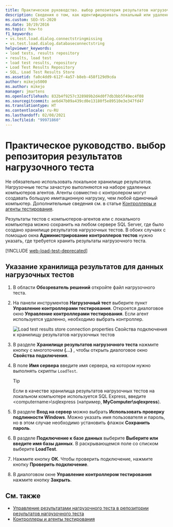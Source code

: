```yaml
---
title: Практическое руководство. выбор репозитория результатов нагрузочного теста
description: Сведения о том, как идентифицировать локальный или удаленный сервер SQL для хранения результатов тестов. Такой сервер должен иметь хранилище для результатов нагрузочных тестов.
ms.custom: SEO-VS-2020
ms.date: 10/19/2016
ms.topic: how-to
f1_keywords:
- vs.test.load.dialog.connectstringmissing
- vs.test.load.dialog.databaseconnectstring
helpviewer_keywords:
- load tests, results repository
- results, load test
- load test results, repository
- Load Test Results Repository
- SQL, Load Test Results Store
ms.assetid: fa0c4dd9-612f-4a57-b8eb-458f129d9cda
author: mikejo5000
ms.author: mikejo
manager: jmartens
ms.openlocfilehash: 832b4f9257c328989b2d4d0f7db3bb5f49ec4f08
ms.sourcegitcommit: ae6d47b09a439cd0e13180f5e89510e3e347fd47
ms.translationtype: HT
ms.contentlocale: ru-RU
ms.lasthandoff: 02/08/2021
ms.locfileid: "99971860"
---
```

# <a name="how-to-select-a-load-test-results-repository"></a>Практическое руководство. выбор репозитория результатов нагрузочного теста

Не обязательно использовать локальное хранилище результатов. Нагрузочные тесты зачастую выполняются на наборе удаленных компьютеров агентов. Агенты совместно с контролером могут создавать большую имитационную нагрузку, чем любой одиночный компьютер. Дополнительные сведения см. в статье [Контроллеры и агенты тестирования](configure-test-agents-and-controllers-for-load-tests.md).

Результаты тестов с компьютеров-агентов или с локального компьютера можно сохранить на любом сервере SQL Server, где было создано хранилище результатов нагрузочных тестов. В обоих случаях с помощью окна **Администрирование контроллеров тестов** нужно указать, где требуется хранить результаты нагрузочного теста.

[!INCLUDE [web-load-test-deprecated](includes/web-load-test-deprecated.md)]

## <a name="identify-a-results-store-for-load-test-data"></a>Указание хранилища результатов для данных нагрузочных тестов

1. В области **Обозреватель решений** откройте файл нагрузочного теста.

2. На панели инструментов **Нагрузочный тест** выберите пункт **Управление контроллерами тестирования**. Откроется диалоговое окно **Управление контроллерами тестирования**. Если агент используется удаленно, необходимо выбрать контроллер.

     ![Load test results store connection properties](../test/media/loadtestconnectionproperties.png) Свойства подключения к хранилищу результатов нагрузочных тестов

3. В разделе **Хранилище результатов нагрузочного теста** нажмите кнопку с многоточием **(…)** , чтобы открыть диалоговое окно **Свойства подключения**.

4. В поле **Имя сервера** введите имя сервера, на котором нужно выполнять скрипты `LoadTest`.

    > [!TIP]
    > Если в качестве хранилища результатов нагрузочных тестов на локальном компьютере используется SQL Express, введите \<computername>\sqlexpress (например, **MyComputer\sqlexpress**).

5. В разделе **Вход на сервер** можно выбрать **Использовать проверку подлинности Windows**. Можно указать имя пользователя и пароль, но в этом случае необходимо установить флажок **Сохранить пароль**.

6. В разделе **Подключение к базе данных** выберите **Выберите или введите имя базы данных**. В раскрывающемся поле со списком выберите **LoadTest**.

7. Нажмите кнопку **ОК**. Чтобы проверить подключение, нажмите кнопку **Проверить подключение**.

8. В диалоговом окне **Управление контроллером тестирования** нажмите кнопку **Закрыть**.

## <a name="see-also"></a>См. также

- [Управление результатами нагрузочного теста в репозитории результатов нагрузочного теста](../test/manage-load-test-results-in-the-load-test-results-repository.md)
- [Контроллеры и агенты тестирования](configure-test-agents-and-controllers-for-load-tests.md)
